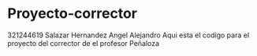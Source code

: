 # Proyecto-corrector
321244619
Salazar Hernandez Angel Alejandro
Aqui esta el codigo para el proyecto del corrector de el profesor Peñaloza
